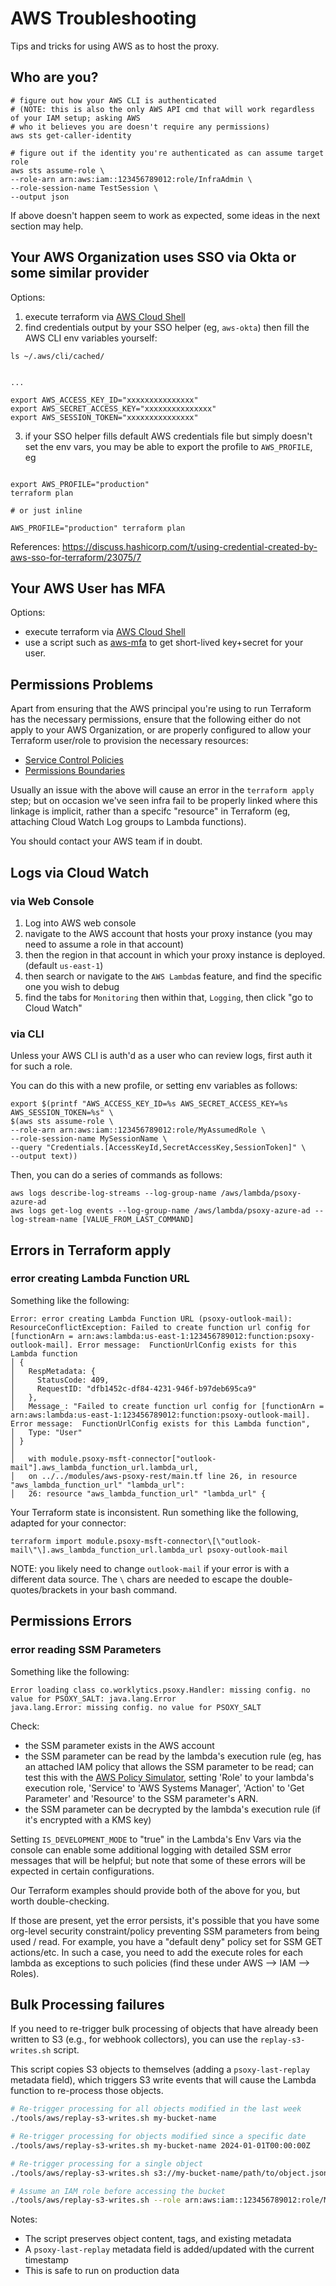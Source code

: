 # AWS Troubleshooting

Tips and tricks for using AWS as to host the proxy.

## Who are you?

```shell
# figure out how your AWS CLI is authenticated
# (NOTE: this is also the only AWS API cmd that will work regardless of your IAM setup; asking AWS
# who it believes you are doesn't require any permissions)
aws sts get-caller-identity

# figure out if the identity you're authenticated as can assume target role
aws sts assume-role \
--role-arn arn:aws:iam::123456789012:role/InfraAdmin \
--role-session-name TestSession \
--output json
```

If above doesn't happen seem to work as expected, some ideas in the next section may help.

## Your AWS Organization uses SSO via Okta or some similar provider

Options:

1. execute terraform via [AWS Cloud Shell](cloud-shell.md)
2. find credentials output by your SSO helper (eg, `aws-okta`) then fill the AWS CLI env variables
   yourself:

```shell
ls ~/.aws/cli/cached/


...

export AWS_ACCESS_KEY_ID="xxxxxxxxxxxxxxx"
export AWS_SECRET_ACCESS_KEY="xxxxxxxxxxxxxxx"
export AWS_SESSION_TOKEN="xxxxxxxxxxxxxxx"
```

3. if your SSO helper fills default AWS credentials file but simply doesn't set the env vars, you
   may be able to export the profile to `AWS_PROFILE`, eg

```shell

export AWS_PROFILE="production"
terraform plan

# or just inline

AWS_PROFILE="production" terraform plan
```

References:
https://discuss.hashicorp.com/t/using-credential-created-by-aws-sso-for-terraform/23075/7

## Your AWS User has MFA

Options:

- execute terraform via [AWS Cloud Shell](cloud-shell.md)
- use a script such as [aws-mfa](https://github.com/broamski/aws-mfa) to get short-lived key+secret
  for your user.

## Permissions Problems

Apart from ensuring that the AWS principal you're using to run Terraform has the necessary permissions, ensure that the following either do not apply to your AWS Organization, or are properly configured to allow your Terraform user/role to provision the necessary resources:
- [Service Control Policies](https://docs.aws.amazon.com/organizations/latest/userguide/orgs_manage_policies_scps.html)
- [Permissions Boundaries](https://docs.aws.amazon.com/IAM/latest/UserGuide/access_policies_boundaries.html)

Usually an issue with the above will cause an error in the `terraform apply` step; but on occasion we've seen infra fail to be properly linked where this linkage is implicit, rather than a specifc "resource" in Terraform (eg, attaching Cloud Watch Log groups to Lambda functions).

You should contact your AWS team if in doubt.

## Logs via Cloud Watch

### via Web Console

1. Log into AWS web console
2. navigate to the AWS account that hosts your proxy instance (you may need to assume a role in that
   account)
3. then the region in that account in which your proxy instance is deployed. (default `us-east-1`)
4. then search or navigate to the `AWS Lambda`s feature, and find the specific one you wish to debug
5. find the tabs for `Monitoring` then within that, `Logging`, then click "go to Cloud Watch"

### via CLI

Unless your AWS CLI is auth'd as a user who can review logs, first auth it for such a role.

You can do this with a new profile, or setting env variables as follows:

```shell
export $(printf "AWS_ACCESS_KEY_ID=%s AWS_SECRET_ACCESS_KEY=%s AWS_SESSION_TOKEN=%s" \
$(aws sts assume-role \
--role-arn arn:aws:iam::123456789012:role/MyAssumedRole \
--role-session-name MySessionName \
--query "Credentials.[AccessKeyId,SecretAccessKey,SessionToken]" \
--output text))
```

Then, you can do a series of commands as follows:

```shell
aws logs describe-log-streams --log-group-name /aws/lambda/psoxy-azure-ad
aws logs get-log events --log-group-name /aws/lambda/psoxy-azure-ad --log-stream-name [VALUE_FROM_LAST_COMMAND]
```

## Errors in Terraform apply

### error creating Lambda Function URL

Something like the following:

```
Error: error creating Lambda Function URL (psoxy-outlook-mail): ResourceConflictException: Failed to create function url config for [functionArn = arn:aws:lambda:us-east-1:123456789012:function:psoxy-outlook-mail]. Error message:  FunctionUrlConfig exists for this Lambda function
│ {
│   RespMetadata: {
│     StatusCode: 409,
│     RequestID: "dfb1452c-df84-4231-946f-b97deb695ca9"
│   },
│   Message_: "Failed to create function url config for [functionArn = arn:aws:lambda:us-east-1:123456789012:function:psoxy-outlook-mail]. Error message:  FunctionUrlConfig exists for this Lambda function",
│   Type: "User"
│ }
│
│   with module.psoxy-msft-connector["outlook-mail"].aws_lambda_function_url.lambda_url,
│   on ../../modules/aws-psoxy-rest/main.tf line 26, in resource "aws_lambda_function_url" "lambda_url":
│   26: resource "aws_lambda_function_url" "lambda_url" {
```

Your Terraform state is inconsistent. Run something like the following, adapted for your connector:

```shell
terraform import module.psoxy-msft-connector\[\"outlook-mail\"\].aws_lambda_function_url.lambda_url psoxy-outlook-mail
```

NOTE: you likely need to change `outlook-mail` if your error is with a different data source. The
`\` chars are needed to escape the double-quotes/brackets in your bash command.

## Permissions Errors

### error reading SSM Parameters

Something like the following:

```
Error loading class co.worklytics.psoxy.Handler: missing config. no value for PSOXY_SALT: java.lang.Error
java.lang.Error: missing config. no value for PSOXY_SALT
```

Check:

- the SSM parameter exists in the AWS account
- the SSM parameter can be read by the lambda's execution rule (eg, has an attached IAM policy that allows the SSM parameter to be read; can test this with the [AWS Policy Simulator](https://policysim.aws.amazon.com/home/index.jsp), setting 'Role' to your lambda's execution role, 'Service' to 'AWS Systems Manager', 'Action' to 'Get Parameter' and 'Resource' to the SSM parameter's ARN.
- the SSM parameter can be decrypted by the lambda's execution rule (if it's encrypted with a KMS key)

Setting `IS_DEVELOPMENT_MODE` to "true" in the Lambda's Env Vars via the console can enable some additional logging with detailed SSM error messages that will be helpful; but note that some of these errors will be expected in certain configurations.

Our Terraform examples should provide both of the above for you, but worth double-checking.

If those are present, yet the error persists, it's possible that you have some org-level security constraint/policy preventing SSM parameters from being used / read. For example, you have a "default deny" policy set for SSM GET actions/etc. In such a case, you need to add the execute roles for each lambda as exceptions to such policies (find these under AWS --> IAM --> Roles).

## Bulk Processing failures

If you need to re-trigger bulk processing of objects that have already been written to S3 (e.g., for webhook collectors), you can use the `replay-s3-writes.sh` script.

This script copies S3 objects to themselves (adding a `psoxy-last-replay` metadata field), which triggers S3 write events that will cause the Lambda function to re-process those objects.


```bash
# Re-trigger processing for all objects modified in the last week
./tools/aws/replay-s3-writes.sh my-bucket-name

# Re-trigger processing for objects modified since a specific date
./tools/aws/replay-s3-writes.sh my-bucket-name 2024-01-01T00:00:00Z

# Re-trigger processing for a single object
./tools/aws/replay-s3-writes.sh s3://my-bucket-name/path/to/object.json

# Assume an IAM role before accessing the bucket
./tools/aws/replay-s3-writes.sh --role arn:aws:iam::123456789012:role/MyRole my-bucket-name
```

Notes:

- The script preserves object content, tags, and existing metadata
- A `psoxy-last-replay` metadata field is added/updated with the current timestamp
- This is safe to run on production data
